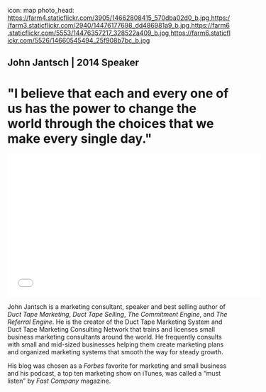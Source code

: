 icon: map
photo_head: https://farm4.staticflickr.com/3905/14662808415_570dba02d0_b.jpg,https://farm3.staticflickr.com/2940/14476177698_dd486981a9_b.jpg,https://farm6.staticflickr.com/5553/14476357217_328522a409_b.jpg,https://farm6.staticflickr.com/5526/14660545494_25f908b7bc_b.jpg

## John Jantsch | 2014 Speaker

# "I believe that each and every one of us has the power to change the world through the choices that we make every single day."

<div class="zig-zags_blue"></div>

<iframe src="//player.vimeo.com/video/102690004?byline=0&amp;portrait=0&amp;color=adbf27" width="570" height="321" frameborder="0" webkitallowfullscreen mozallowfullscreen allowfullscreen></iframe>

<div class="line-canvas"></div>

John Jantsch is a marketing consultant, speaker and best selling author of *Duct Tape Marketing*, *Duct Tape Selling*, *The Commitment Engine*, and *The Referral Engine*. He is the creator of the Duct Tape Marketing System and Duct Tape Marketing Consulting Network that trains and licenses small business marketing consultants around the world. He frequently consults with small and mid-sized businesses helping them create marketing plans and organized marketing systems that smooth the way for steady growth.

His blog was chosen as a *Forbes* favorite for marketing and small business and his podcast, a top ten marketing show on iTunes, was called a “must listen” by *Fast Company* magazine. 
